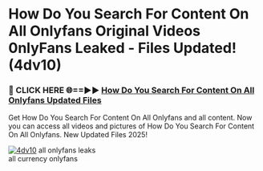# How Do You Search For Content On All Onlyfans Original Videos 0nlyFans Leaked - Files Updated! (4dv10)

<h3>🔴 CLICK HERE 🌐==►► <a href="https://tinyurl.com/x26r9saj" rel="nofollow">How Do You Search For Content On All Onlyfans Updated Files</a></h3>

Get How Do You Search For Content On All Onlyfans and all content. Now you can access all videos and pictures of How Do You Search For Content On All Onlyfans. New Updated Files 2025!

[![4dv10](https://i.imgur.com/LkgZPqh.gif)](https://tinyurl.com/x26r9saj)
all onlyfans leaks<br>
all currency onlyfans